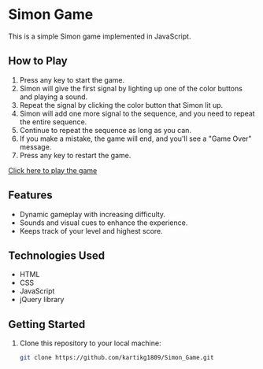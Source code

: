 # Simon Game

This is a simple Simon game implemented in JavaScript.

## How to Play

1. Press any key to start the game.
2. Simon will give the first signal by lighting up one of the color buttons and playing a sound.
3. Repeat the signal by clicking the color button that Simon lit up.
4. Simon will add one more signal to the sequence, and you need to repeat the entire sequence.
5. Continue to repeat the sequence as long as you can.
6. If you make a mistake, the game will end, and you'll see a "Game Over" message.
7. Press any key to restart the game.

[Click here to play the game](https://kartikg1809.github.io/Simon_Game/)

## Features

- Dynamic gameplay with increasing difficulty.
- Sounds and visual cues to enhance the experience.
- Keeps track of your level and highest score.

## Technologies Used

- HTML
- CSS
- JavaScript
- jQuery library

## Getting Started

1. Clone this repository to your local machine:

   ```bash
   git clone https://github.com/kartikg1809/Simon_Game.git
